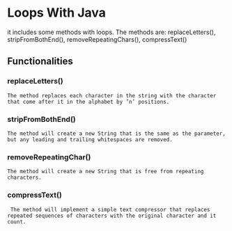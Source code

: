 # Loops With Java
it includes some methods with loops.
The methods are: replaceLetters(),  stripFromBothEnd(), removeRepeatingChars(),  compressText()
## Functionalities
### replaceLetters() 
    The method replaces each character in the string with the character that come after it in the alphabet by ’n’ positions.
### stripFromBothEnd()
    The method will create a new String that is the same as the parameter, but any leading and trailing whitespaces are removed.
### removeRepeatingChar()
    The method will create a new String that is free from repeating characters.
### compressText()
     The method will implement a simple text compressor that replaces repeated sequences of characters with the original character and it count.